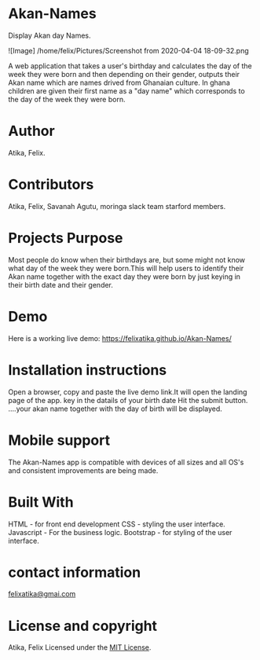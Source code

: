 # Akan-Names
Display Akan day Names.

![Image] /home/felix/Pictures/Screenshot from 2020-04-04 18-09-32.png

A web application that takes a user's birthday and calculates the day of the week they
were born and then depending on their gender, outputs their Akan name which are names drived from Ghanaian culture.
In ghana children are given their first name as a "day name" which corresponds to the day of the week 
they were born.

# Author
Atika, Felix.

# Contributors
Atika, Felix, Savanah Agutu,
moringa slack team starford members.

# Projects Purpose
Most people do know when their birthdays are, but some might not know what day of the week they were born.This will
help users to identify their Akan name together with the exact day they were born by just keying in their birth date and their gender.

# Demo
Here is a working live demo: https://felixatika.github.io/Akan-Names/

# Installation instructions
Open a browser, copy and paste the live demo link.It will open the landing page of the app.
key in the datails of your birth date
Hit the submit button.
....your akan name together with the day of birth will be displayed.

# Mobile support
The Akan-Names app is compatible with devices of all sizes and all OS's and consistent improvements are being made.

# Built With
HTML - for front end development
CSS - styling the user interface.
Javascript - For the business logic.
Bootstrap - for styling of the user interface.

# contact information
felixatika@gmai.com

# License and copyright
Atika, Felix
Licensed under the [MIT License](LICENSE).
